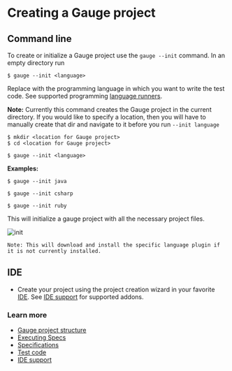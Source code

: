 # Creating a Gauge project

## Command line

To create or initialize a Gauge project use the `gauge --init` command. In an empty directory run

```
$ gauge --init <language>
```

Replace *<language>* with the programming language in which you want to write the test code. See supported programming [language runners](../installations/install_language_runners.md).

**Note:** Currently this command creates the Gauge project in the current directory. If you would like to specify a location, then you will have to manually create that dir and navigate to it before you run `--init language`

```
$ mkdir <location for Gauge project>
$ cd <location for Gauge project>

$ gauge --init <language>
```

**Examples:**

```
$ gauge --init java
```

```
$ gauge --init csharp
```

```
$ gauge --init ruby
```

This will initialize a gauge project with all the necessary project files.

![init](images/gauge-init.png "init")

````
Note: This will download and install the specific language plugin if it is not currently installed.
````

## IDE
* Create your project using the project creation wizard in your favorite [IDE](http://en.wikipedia.org/wiki/Integrated_development_environment). See [IDE support](../ide_support/README.md) for supported addons.

### Learn more
* [Gauge project structure](project_structure.md)
* [Executing Specs](../advanced_readings/execution/README.md)
* [Specifications](../gauge_terminologies/specifications.md)
* [Test code](../language_features/step_implementations.md)
* [IDE support](../ide_support/README.md)
